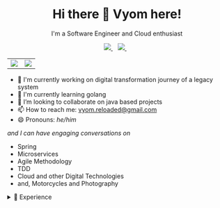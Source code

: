 <h1 align='center'>
  Hi there 👋 Vyom here!
</h1>
<p align='center'>
  I'm a Software Engineer and Cloud enthusiast
</p>
<p align='center'>  
  <a href="https://www.linkedin.com/in/vyomrastogi/">
    <img src="https://img.shields.io/badge/linkedin-%230077B5.svg?&style=for-the-badge&logo=linkedin&logoColor=white" />
  </a>&nbsp;&nbsp;
  <a href="https://vyomrastogi.github.io">
    <img src="https://img.shields.io/badge/GitHub-100000?style=for-the-badge&logo=github&logoColor=white" />        
  </a>&nbsp;&nbsp; 
</p>

<table border='0' class='none' >
    <tr align="center">
        <td><a href="#"><img src="https://github-readme-stats.vercel.app/api?username=vyomrastogi&show_icons=true&count_private=true&theme=tokyonight"></a></td>
         <td><a href="#"><img src="https://github-readme-streak-stats.herokuapp.com/?user=vyomrastogi&theme=tokyonight"></a></td>
    </tr>
</table>


- 🔭 I'm currently working on digital transformation journey of a legacy system
- 🌱 I'm currently learning golang
- 👯 I’m looking to collaborate on java based projects
- 📫 How to reach me: vyom.reloaded@gmail.com
- 😄 Pronouns: _he/him_

 _and I can have engaging conversations on_
- Spring
- Microservices 
- Agile Methodology 
- TDD 
- Cloud and other Digital Technologies
- and,  Motorcycles and Photography


<details aria-expanded='true'>
    <summary>📃 Experience</summary>

<img align='right' src="https://img.shields.io/badge/Jira-0052CC?style=plastic&logo=Jira&logoColor=white"/>
<img align='right' src="https://img.shields.io/badge/Jenkins-D24939?style=plastic&logo=Jenkins&logoColor=white" />
<img align='right' src="https://img.shields.io/badge/AWS-232f3e?style=plastic&logo=amazon&logoColor=gold" />
<img align='right' src="https://img.shields.io/badge/Docker-0693e3?style=plastic&logo=docker&logoColor=white" />

- **Technical Lead** `Benevity`  `📆 2021 - Present` `📍 Toronto, Canada`
<img align='right' src="https://img.shields.io/badge/Jira-0052CC?style=plastic&logo=Jira&logoColor=white"/>
<img align='right' src="https://img.shields.io/badge/maven-C71A36?style=plastic&logo=apachemaven&logoColor=white" /> 
<img align='right' src="https://img.shields.io/badge/Google_Cloud-4285F4?style=plastic&logo=google-cloud&logoColor=white" />
<img align='right' src="https://img.shields.io/badge/GitLab-330F63?style=plastic&logo=gitlab&logoColor=white" />
<img align='right' src="https://img.shields.io/badge/Jenkins-D24939?style=plastic&logo=Jenkins&logoColor=white" />
<img align='right' src="https://img.shields.io/badge/rabbitmq-%23FF6600.svg?&style=plastic&logo=rabbitmq&logoColor=white" />
<img align='right' src="https://img.shields.io/badge/Spring_Boot-F2F4F9?style=plastic&logo=spring-boot" />

- **Technical Lead** `Loblaw`  `📆 2021 - 2021` `📍 Toronto, Canada`
<img align='right' src="https://img.shields.io/badge/gradle-02303A?style=plastic&logo=gradle&logoColor=white" /> 
<img align='right' src="https://img.shields.io/badge/Spring_Boot-F2F4F9?style=plastic&logo=spring-boot" />
<img align='right' src="https://img.shields.io/badge/Couchbase-EA2328?style=plastic&logo=couchbase&logoColor=white" /> 
<img align='right' src="https://img.shields.io/badge/GitHub-100000?style=plastic&logo=github" />
  
- **Technical Lead** `Cognizant` `📆 2018 - 2021` `📍 Toronto, Canada` 
- **Senior Developer** `Cognizant` `📆 2015 - 2018` `📍 Philadelphia, USA` 
- **Associate**        `Cognizant` `📆 2014 - 2015` `📍 Buenos Aires, Argentina`
- **Junior Developer** `Cognizant` `📆 2010 - 2014` `📍 Pune, India` 
</details>
